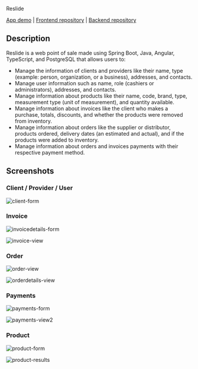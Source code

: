 Reslide

[App demo](https://reslide-demo.herokuapp.com/) | [Frontend repository](https://www.github.com/fsv2860/reslide-frontend) | [Backend repository](https://www.github.com/fsv2860/reslide-backend)

## Description

Reslide is a web point of sale made using Spring Boot, Java, Angular, TypeScript, and PostgreSQL that allows users to:

- Manage the information of clients and providers like their name, type (example: person, organization, or a business), addresses, and contacts.
- Manage user information such as name, role (cashiers or administrators), addresses, and contacts.
- Manage information about products like their name, code, brand, type, measurement type (unit of measurement), and quantity available.
- Manage information about invoices like the client who makes a purchase, totals, discounts, and whether the products were removed from inventory.
- Manage information about orders like the supplier or distributor, products ordered, delivery dates (an estimated and actual), and if the products were added to inventory.
- Manage information about orders and invoices payments with their respective payment method.

## Screenshots

### Client / Provider / User
![client-form](https://user-images.githubusercontent.com/47431198/174660842-f26b605d-0570-4caf-b38d-a95b46a58bec.png)

### Invoice
![invoicedetails-form](https://user-images.githubusercontent.com/47431198/174661032-5cc05770-c037-4380-befd-91cec215eab3.png)

![invoice-view](https://user-images.githubusercontent.com/47431198/174661038-5e53e258-fca7-41fd-905d-a541aafcc85b.png)

### Order
![order-view](https://user-images.githubusercontent.com/47431198/174661085-d90f0926-9b5a-4324-8868-4e5b0407580a.png)

![orderdetails-view](https://user-images.githubusercontent.com/47431198/174661097-edf89985-b799-4599-bb05-8807d0bbdcd9.png)

### Payments
![payments-form](https://user-images.githubusercontent.com/47431198/174661117-09d5cd0a-9358-43dd-8b06-3a3cfa5bb627.png)

![payments-view2](https://user-images.githubusercontent.com/47431198/174680380-8912f1de-c9be-4507-a4c4-506c224c275a.png)


### Product
![product-form](https://user-images.githubusercontent.com/47431198/174661152-285f0789-5c22-4aca-a667-3b97395d692f.png)

![product-results](https://user-images.githubusercontent.com/47431198/174661158-a9af27af-1227-45c7-87da-cef3aaff8133.png)
